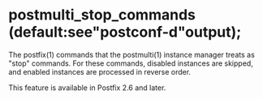 # postmulti_stop_commands (default:see"postconf-d"output); 

 The postfix(1) commands that the postmulti(1) instance manager treats
as "stop" commands. For these commands, disabled instances are skipped,
and enabled instances are processed in reverse order. 

 This feature is available in Postfix 2.6 and later. 


